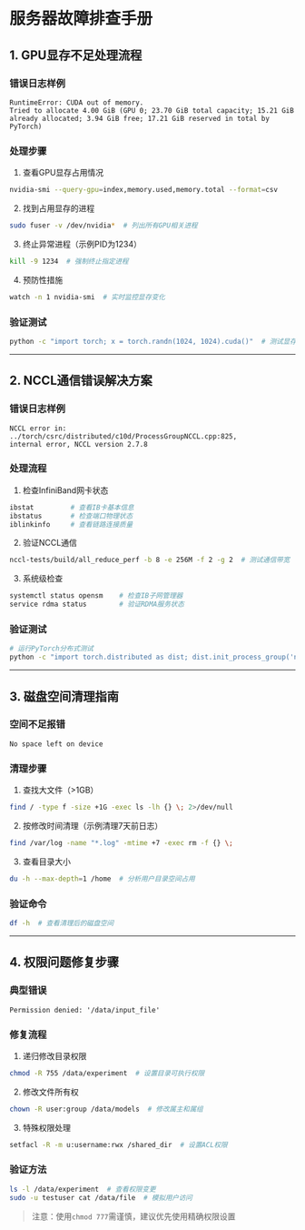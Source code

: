 # 服务器故障排查手册

## 1. GPU显存不足处理流程

### 错误日志样例
```
RuntimeError: CUDA out of memory. 
Tried to allocate 4.00 GiB (GPU 0; 23.70 GiB total capacity; 15.21 GiB already allocated; 3.94 GiB free; 17.21 GiB reserved in total by PyTorch)
```

### 处理步骤
1. 查看GPU显存占用情况
```bash
nvidia-smi --query-gpu=index,memory.used,memory.total --format=csv
```

2. 找到占用显存的进程
```bash
sudo fuser -v /dev/nvidia*  # 列出所有GPU相关进程
```

3. 终止异常进程（示例PID为1234）
```bash
kill -9 1234  # 强制终止指定进程
```

4. 预防性措施
```bash
watch -n 1 nvidia-smi  # 实时监控显存变化
```

### 验证测试
```bash
python -c "import torch; x = torch.randn(1024, 1024).cuda()"  # 测试显存分配
```

---

## 2. NCCL通信错误解决方案

### 错误日志样例
```
NCCL error in: ../torch/csrc/distributed/c10d/ProcessGroupNCCL.cpp:825, 
internal error, NCCL version 2.7.8
```

### 处理流程
1. 检查InfiniBand网卡状态
```bash
ibstat         # 查看IB卡基本信息
ibstatus       # 检查端口物理状态
iblinkinfo     # 查看链路连接质量
```

2. 验证NCCL通信
```bash
nccl-tests/build/all_reduce_perf -b 8 -e 256M -f 2 -g 2  # 测试通信带宽
```

3. 系统级检查
```bash
systemctl status opensm    # 检查IB子网管理器
service rdma status        # 验证RDMA服务状态
```

### 验证测试
```bash
# 运行PyTorch分布式测试
python -c "import torch.distributed as dist; dist.init_process_group('nccl')"
```

---

## 3. 磁盘空间清理指南

### 空间不足报错
```
No space left on device
```

### 清理步骤
1. 查找大文件（>1GB）
```bash
find / -type f -size +1G -exec ls -lh {} \; 2>/dev/null
```

2. 按修改时间清理（示例清理7天前日志）
```bash
find /var/log -name "*.log" -mtime +7 -exec rm -f {} \;
```

3. 查看目录大小
```bash
du -h --max-depth=1 /home  # 分析用户目录空间占用
```

### 验证命令
```bash
df -h  # 查看清理后的磁盘空间
```

---

## 4. 权限问题修复步骤

### 典型错误
```
Permission denied: '/data/input_file'
```

### 修复流程
1. 递归修改目录权限
```bash
chmod -R 755 /data/experiment  # 设置目录可执行权限
```

2. 修改文件所有权
```bash
chown -R user:group /data/models  # 修改属主和属组
```

3. 特殊权限处理
```bash
setfacl -R -m u:username:rwx /shared_dir  # 设置ACL权限
```

### 验证方法
```bash
ls -l /data/experiment  # 查看权限变更
sudo -u testuser cat /data/file  # 模拟用户访问
```

> 注意：使用`chmod 777`需谨慎，建议优先使用精确权限设置
